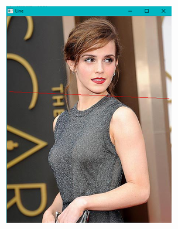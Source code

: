 ![Alt text]( https://github.com/RAVURISREESAIHARIKRISHNA/Image-Processing/blob/master/Draw%20Line/Draw%20Line.PNG "Optional title")
